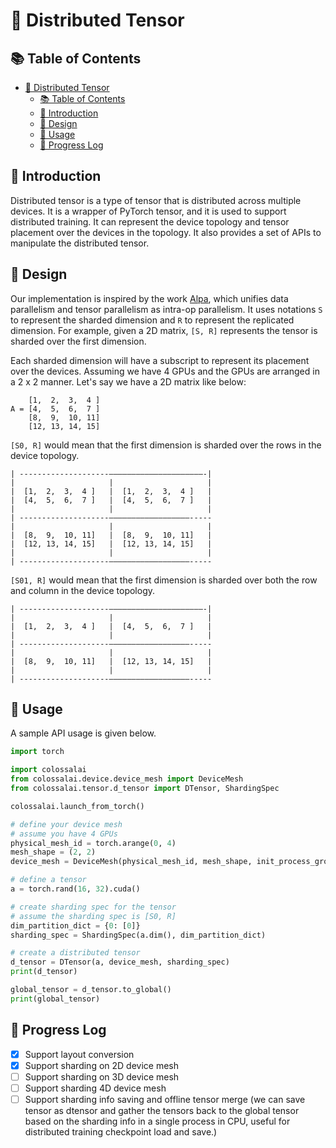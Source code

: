 # 🔢 Distributed Tensor

## 📚 Table of Contents

- [🔢 Distributed Tensor](#-distributed-tensor)
  - [📚 Table of Contents](#-table-of-contents)
  - [🔗 Introduction](#-introduction)
  - [📝 Design](#-design)
  - [🔨 Usage](#-usage)
  - [🎈 Progress Log](#-progress-log)

## 🔗 Introduction

Distributed tensor is a type of tensor that is distributed across multiple devices. It is a wrapper of PyTorch tensor, and it is used to support distributed training.
It can represent the device topology and tensor placement over the devices in the topology. It also provides a set of APIs to manipulate the distributed tensor.

## 📝 Design

Our implementation is inspired by the work [Alpa](https://arxiv.org/abs/2201.12023), which unifies data parallelism and tensor parallelism as intra-op parallelism. It uses notations `S` to represent the sharded dimension and `R` to represent the replicated dimension. For example, given a 2D matrix, `[S, R]` represents the tensor is sharded over the first dimension.

Each sharded dimension will have a subscript to represent its placement over the devices. Assuming we have 4 GPUs and the GPUs are arranged in a 2 x 2 manner. Let's say we have a 2D matrix like below:


```text
    [1,  2,  3,  4 ]
A = [4,  5,  6,  7 ]
    [8,  9,  10, 11]
    [12, 13, 14, 15]
```

`[S0, R]` would mean that the first dimension is sharded over the rows in the device topology.

```text
| --------------------—————————————————————-|
|                     |                     |
|  [1,  2,  3,  4 ]   |  [1,  2,  3,  4 ]   |
|  [4,  5,  6,  7 ]   |  [4,  5,  6,  7 ]   |
|                     |                     |
| --------------------——————————————————-----
|                     |                     |
|  [8,  9,  10, 11]   |  [8,  9,  10, 11]   |
|  [12, 13, 14, 15]   |  [12, 13, 14, 15]   |
|                     |                     |
| --------------------——————————————————-----
```

`[S01, R]` would mean that the first dimension is sharded over both the row and column in the device topology.

```text
| --------------------—————————————————————-|
|                     |                     |
|  [1,  2,  3,  4 ]   |  [4,  5,  6,  7 ]   |
|                     |                     |
| --------------------——————————————————-----
|                     |                     |
|  [8,  9,  10, 11]   |  [12, 13, 14, 15]   |
|                     |                     |
| --------------------——————————————————-----
```

## 🔨 Usage

A sample API usage is given below.

```python
import torch

import colossalai
from colossalai.device.device_mesh import DeviceMesh
from colossalai.tensor.d_tensor import DTensor, ShardingSpec

colossalai.launch_from_torch()

# define your device mesh
# assume you have 4 GPUs
physical_mesh_id = torch.arange(0, 4)
mesh_shape = (2, 2)
device_mesh = DeviceMesh(physical_mesh_id, mesh_shape, init_process_group=True)

# define a tensor
a = torch.rand(16, 32).cuda()

# create sharding spec for the tensor
# assume the sharding spec is [S0, R]
dim_partition_dict = {0: [0]}
sharding_spec = ShardingSpec(a.dim(), dim_partition_dict)

# create a distributed tensor
d_tensor = DTensor(a, device_mesh, sharding_spec)
print(d_tensor)

global_tensor = d_tensor.to_global()
print(global_tensor)
```


## 🎈 Progress Log

- [x] Support layout conversion
- [x] Support sharding on 2D device mesh
- [ ] Support sharding on 3D device mesh
- [ ] Support sharding 4D device mesh
- [ ] Support sharding info saving and offline tensor merge (we can save tensor as dtensor and gather the tensors back to the global tensor based on the sharding info in a single process in CPU, useful for distributed training checkpoint load and save.)
